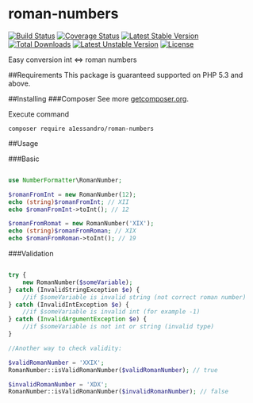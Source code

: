 # roman-numbers

[![Build Status](https://travis-ci.org/A1essandro/roman-numbers.svg)](https://travis-ci.org/A1essandro/roman-numbers) [![Coverage Status](https://coveralls.io/repos/A1essandro/roman-numbers/badge.svg?branch=master&service=github)](https://coveralls.io/github/A1essandro/roman-numbers?branch=master)
[![Latest Stable Version](https://poser.pugx.org/a1essandro/roman-numbers/v/stable)](https://packagist.org/packages/a1essandro/roman-numbers) [![Total Downloads](https://poser.pugx.org/a1essandro/roman-numbers/downloads)](https://packagist.org/packages/a1essandro/roman-numbers) [![Latest Unstable Version](https://poser.pugx.org/a1essandro/roman-numbers/v/unstable)](https://packagist.org/packages/a1essandro/roman-numbers) [![License](https://poser.pugx.org/a1essandro/roman-numbers/license)](https://packagist.org/packages/a1essandro/roman-numbers)

Easy conversion int <=> roman numbers

##Requirements
This package is guaranteed supported on PHP 5.3 and above.

##Installing
###Composer
See more [getcomposer.org](http://getcomposer.org).

Execute command 
```
composer require a1essandro/roman-numbers
```

##Usage

###Basic
```php

use NumberFormatter\RomanNumber;

$romanFromInt = new RomanNumber(12);
echo (string)$romanFromInt; // XII
echo $romanFromInt->toInt(); // 12

$romanFromRomat = new RomanNumber('XIX');
echo (string)$romanFromRoman; // XIX
echo $romanFromRoman->toInt(); // 19

```

###Validation

```php

try {
    new RomanNumber($someVariable);
} catch (InvalidStringException $e) {
    //if $someVariable is invalid string (not correct roman number)
} catch (InvalidIntException $e) {
    //if $someVariable is invalid int (for example -1)
} catch (InvalidArgumentException $e) {
    //if $someVariable is not int or string (invalid type)
}

//Another way to check validity:

$validRomanNumber = 'XXIX';
RomanNumber::isValidRomanNumber($validRomanNumber); // true

$invalidRomanNumber = 'XDX';
RomanNumber::isValidRomanNumber($invalidRomanNumber); // false

```

